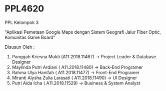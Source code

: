 # PPL4620

PPL Kelompok 3


"Aplikasi Pemetaan Google Maps dengan Sistem Geografi Jalur Fiber Optic, Komunitas Game Board"

Disusun Oleh :
1.	Panggah Kriesna Mukti (A11.2018.11467) -> Project Leader & Database Designer	
2.	Maylinda Putri Ardiani ( A11.2018.11480) -> Back-End Programer 
3.	Rahma Ulya Hanifah ( A11.2018.11477) -> Front-End Programer
4.	Miranti Alysha Zulia Larasati ( A11.2018.11490) -> UI Designer
5.	Putri Aida Icha ( A11.2018.11529) -> Business & System Analyst
